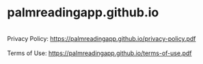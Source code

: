 # palmreadingapp.github.io
<br>
Privacy Policy: <a href="https://palmreadingapp.github.io/privacy-policy.pdf">https://palmreadingapp.github.io/privacy-policy.pdf</a>
<br><br>
Terms of Use: <a href="https://palmreadingapp.github.io/terms-of-use.pdf">https://palmreadingapp.github.io/terms-of-use.pdf</a>

